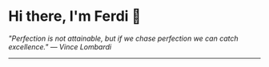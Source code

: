 <h1>Hi there, I'm Ferdi 👋</h1>

<p><em>
  "Perfection is not attainable, but if we chase perfection we can catch excellence." — Vince Lombardi
</em></p>

---
